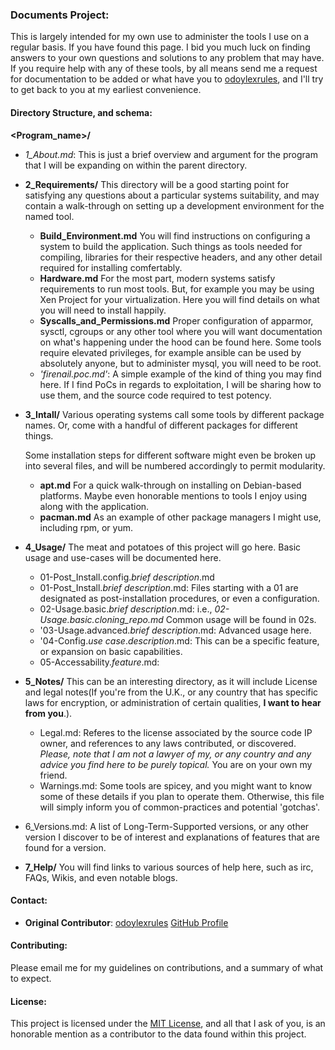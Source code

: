 ### Documents Project:
This is largely intended for my own use to administer the tools I use on a 
regular basis. If you have found this page. I bid you much luck on finding 
answers to your own questions and solutions to any problem that may have. 
If you require help with any of these tools, by all means send me a 
request for documentation to be added or what have you to [odoylexrules](mailto:mintopintohintodoo@gmail.com), 
and I'll try to get back to you at my earliest convenience.

#### Directory Structure, and schema:
**<Program_name>/**
- *1_About.md*: This is just a brief overview and argument for the 
program that I will be expanding on within the parent directory.
- **2_Requirements/**
  This directory will be a good starting point for satisfying any 
  questions about a particular systems suitability, and may contain 
  a walk-through on setting up a development environment for the named tool.
  - **Build_Environment.md**
    You will find instructions on configuring a system to build the 
    application. Such things as tools needed for compiling, libraries for
    their respective headers, and any other detail required for installing 
    comfertably.
  - **Hardware.md**
    For the most part, modern systems satisfy requirements to run most tools. 
    But, for example you may be using Xen Project for your virtualization. 
    Here you will find details on what you will need to install happily.
  - **Syscalls_and_Permissions.md**
    Proper configuration of apparmor, sysctl, cgroups or any other tool 
    where you will want documentation on what's happening under the hood 
    can be found here. Some tools require elevated privileges, for example 
    ansible can be used by absolutely anyone, but to administer mysql, you 
    will need to be root.
  - *'firenail.poc.md'*: A simple example of the kind of thing you may find 
    here. If I find PoCs in regards to exploitation, I will be sharing how 
    to use them, and the source code required to test potency.
- **3_Intall/**
  Various operating systems call some tools by different package names. Or, 
  come with a handful of different packages for different things.

  Some installation steps for different software might even be broken up 
  into several files, and will be numbered accordingly to permit modularity.
  - **apt.md**
  For a quick walk-through on installing on Debian-based platforms. Maybe
  even honorable mentions to tools I enjoy using along with the application.
  - **pacman.md**
  As an example of other package managers I might use, including rpm, or yum.
- **4_Usage/**
  The meat and potatoes of this project will go here. Basic usage and use-cases 
  will be documented here.
  - 01-Post_Install.config.*brief description*.md
  - 01-Post_Install.*brief description*.md: Files starting with a 01 are 
    designated as post-installation procedures, or even a configuration.
  - 02-Usage.basic.*brief description*.md: i.e.,
    *02-Usage.basic.cloning_repo.md* Common usage will be found in 02s.
  - '03-Usage.advanced.*brief description*.md: Advanced usage here.
  - '04-Config.*use case*.*description*.md: This can be a specific 
    feature, or expansion on basic capabilities.
  - 05-Accessability.*feature*.md:
- **5_Notes/**
  This can be an interesting directory, as it will include License and 
  legal notes(If you're from the U.K., or any country that has specific 
  laws for encryption, or administration of certain qualities, **I want 
  to hear from you**.).
  - Legal.md: Referes to the license associated by the source code IP 
    owner, and references to any laws contributed, or discovered. *Please, 
    note that I am not a lawyer of my, or any country and any advice you 
    find here to be purely topical.* You are on your own my friend.
  - Warnings.md: Some tools are spicey, and you might want to know 
    some of these details if you plan to operate them. Otherwise, 
    this file will simply inform you of common-practices and 
    potential 'gotchas'.
- 6_Versions.md: A list of Long-Term-Supported versions, or any other 
  version I discover to be of interest and explanations of features 
  that are found for a version.
- **7_Help/**
  You will find links to various sources of help here, such as irc, FAQs, 
  Wikis, and even notable blogs.

#### Contact:
 - **Original Contributor**: [odoylexrules](mailto:mintopintohintodoo@gmailcom)
  [GitHub Profile](https://github.com/odoylexrules)

#### Contributing:
Please email me for my guidelines on contributions, and a summary of what 
to expect.

#### License:
This project is licensed under the [MIT License](https://en.wikipedia.org/wiki/MIT_License), 
and all that I ask of you, is an honorable mention as a contributor to 
the data found within this project.
